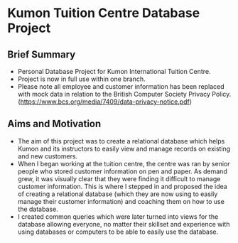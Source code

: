 # Kumon Tuition Centre Database Project
## Brief Summary
- Personal Database Project for Kumon International Tuition Centre.
- Project is now in full use within one branch.
- Please note all employee and customer information has been replaced with mock data in relation to the British Computer Society Privacy Policy. (https://www.bcs.org/media/7409/data-privacy-notice.pdf)
## Aims and Motivation
- The aim of this project was to create a relational database which helps Kumon and its instructors to easily view and manage records on existing and new customers.
- When I began working at the tuition centre, the centre was ran by senior people who stored customer information on pen and paper. As demand grew, it was visually clear that they were finding it difficult to manage customer information. This is where I stepped in and proposed the idea of creating a relational database (which they are now using to easily manage their customer information) and coaching them on how to use the database.
- I created common queries which were later turned into views for the database allowing everyone, no matter their skillset and experience with using databases or computers to be able to easily use the database.
  
